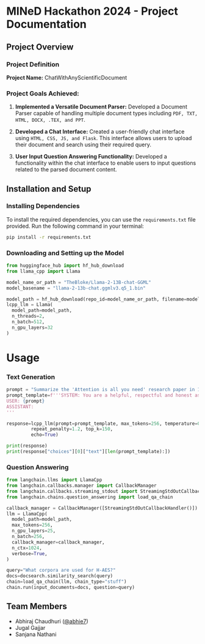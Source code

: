 # MINeD Hackathon 2024 - Project Documentation

## Project Overview

### Project Definition
**Project Name:** ChatWithAnyScientificDocument

### Project Goals Achieved:
1. **Implemented a Versatile Document Parser:** Developed a Document Parser capable of handling multiple document types including `PDF, TXT, HTML, DOCX, .TEX, and PPT`.

2. **Developed a Chat Interface:** Created a user-friendly chat interface using `HTML, CSS, JS, and Flask`. This interface allows users to upload their document and search using their required query.

3. **User Input Question Answering Functionality:** Developed a functionality within the chat interface to enable users to input questions related to the parsed document content.

## Installation and Setup

### Installing Dependencies

To install the required dependencies, you can use the `requirements.txt` file provided. Run the following command in your terminal:

```bash
pip install -r requirements.txt
```

### Downloading and Setting up the Model

```python
from huggingface_hub import hf_hub_download
from llama_cpp import Llama

model_name_or_path = "TheBloke/Llama-2-13B-chat-GGML"
model_basename = "llama-2-13b-chat.ggmlv3.q5_1.bin"

model_path = hf_hub_download(repo_id=model_name_or_path, filename=model_basename)
lcpp_llm = Llama(
  model_path=model_path,
  n_threads=2,
  n_batch=512,
  n_gpu_layers=32
)
```

# Usage
### Text Generation
```python
prompt = "Summarize the 'Attention is all you need' research paper in 100 words."
prompt_template=f'''SYSTEM: You are a helpful, respectful and honest assistant. Always answer as helpfully.
USER: {prompt}
ASSISTANT:
'''

response=lcpp_llm(prompt=prompt_template, max_tokens=256, temperature=0.5, top_p=0.95,
         repeat_penalty=1.2, top_k=150,
         echo=True)

print(response)
print(response["choices"][0]["text"][len(prompt_template):])
```

### Question Answering
```python
from langchain.llms import LlamaCpp
from langchain.callbacks.manager import CallbackManager
from langchain.callbacks.streaming_stdout import StreamingStdOutCallbackHandler
from langchain.chains.question_answering import load_qa_chain

callback_manager = CallbackManager([StreamingStdOutCallbackHandler()])
llm = LlamaCpp(
  model_path=model_path,
  max_tokens=256,
  n_gpu_layers=25,
  n_batch=256,
  callback_manager=callback_manager,
  n_ctx=1024,
  verbose=True,
)

query="What corpora are used for H-AES?"
docs=docsearch.similarity_search(query)
chain=load_qa_chain(llm, chain_type="stuff")
chain.run(input_documents=docs, question=query)
```

## Team Members

- Abhiraj Chaudhuri ([@abhie7](https://github.com/abhie7))
- Jugal Gajjar
- Sanjana Nathani
